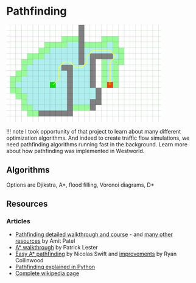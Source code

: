 # Pathfinding
![](img/pathfinding1.gif)


!!! note
    I took opportunity of that project to learn about many different optimization algorithms. 
    And indeed to create traffic flow simulations, we need pathfinding algorithms running fast in the background. 
    Learn more about how pathfinding was implemented in Westworld.


## Algorithms
Options are Djikstra, A*, flood filling, Voronoi diagrams, D*


## Resources
### Articles
- [Pathfinding detailed walkthrough and course](http://theory.stanford.edu/~amitp/GameProgramming/AStarComparison.html) - and [many other resources](http://theory.stanford.edu/~amitp/GameProgramming/) by Amit Patel
- [A* walkthrough](http://csis.pace.edu/~benjamin/teaching/cs627/webfiles/Astar.pdf) by Patrick Lester
- [Easy A* pathfinding](https://medium.com/@nicholas.w.swift/easy-a-star-pathfinding-7e6689c7f7b2) by Nicolas Swift and [improvements](https://gist.github.com/ryancollingwood/32446307e976a11a1185a5394d6657bc) by Ryan Collinwood
- [Pathfinding explained in Python](https://www.codementor.io/blog/basic-pathfinding-explained-with-python-5pil8767c1)
- [Complete wikipedia page](https://en.wikipedia.org/wiki/Pathfinding)
    